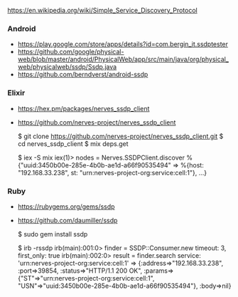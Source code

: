 https://en.wikipedia.org/wiki/Simple_Service_Discovery_Protocol

### Android

* https://play.google.com/store/apps/details?id=com.bergin_it.ssdptester
* https://github.com/google/physical-web/blob/master/android/PhysicalWeb/app/src/main/java/org/physical_web/physicalweb/ssdp/Ssdp.java
* https://github.com/berndverst/android-ssdp

### Elixir

* https://hex.pm/packages/nerves_ssdp_client
* https://github.com/nerves-project/nerves_ssdp_client

    $ git clone https://github.com/nerves-project/nerves_ssdp_client.git
    $ cd nerves_ssdp_client
    $ mix deps.get

    $ iex -S mix
    iex(1)> nodes = Nerves.SSDPClient.discover
    %{"uuid:3450b00e-285e-4b0b-ae1d-a66f90535494" => %{host: "192.168.33.238",
        st: "urn:nerves-project-org:service:cell:1"}, ...}

### Ruby

* https://rubygems.org/gems/ssdp
* https://github.com/daumiller/ssdp

    $ sudo gem install ssdp

    $ irb -rssdp
    irb(main):001:0> finder = SSDP::Consumer.new timeout: 3, first_only: true
    irb(main):002:0> result = finder.search service: 'urn:nerves-project-org:service:cell:1'
    => {:address=>"192.168.33.238", :port=>39854, :status=>"HTTP/1.1 200 OK",
        :params=>{"ST"=>"urn:nerves-project-org:service:cell:1",
                  "USN"=>"uuid:3450b00e-285e-4b0b-ae1d-a66f90535494"},
        :body=>nil}
